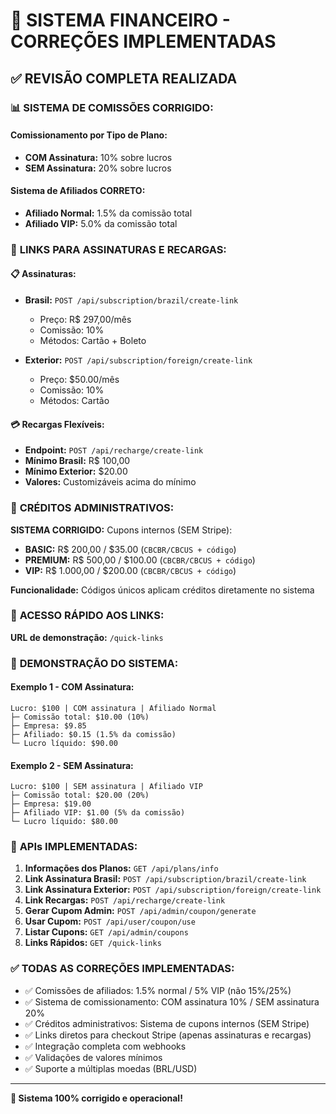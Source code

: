 # 🔧 SISTEMA FINANCEIRO - CORREÇÕES IMPLEMENTADAS

## ✅ REVISÃO COMPLETA REALIZADA

### 📊 **SISTEMA DE COMISSÕES CORRIGIDO:**

#### **Comissionamento por Tipo de Plano:**
- **COM Assinatura:** 10% sobre lucros
- **SEM Assinatura:** 20% sobre lucros

#### **Sistema de Afiliados CORRETO:**
- **Afiliado Normal:** 1.5% da comissão total
- **Afiliado VIP:** 5.0% da comissão total

### 🔗 **LINKS PARA ASSINATURAS E RECARGAS:**

#### **📋 Assinaturas:**
- **Brasil:** `POST /api/subscription/brazil/create-link`
  - Preço: R$ 297,00/mês
  - Comissão: 10%
  - Métodos: Cartão + Boleto

- **Exterior:** `POST /api/subscription/foreign/create-link`
  - Preço: $50.00/mês
  - Comissão: 10%
  - Métodos: Cartão

#### **💳 Recargas Flexíveis:**
- **Endpoint:** `POST /api/recharge/create-link`
- **Mínimo Brasil:** R$ 100,00
- **Mínimo Exterior:** $20.00
- **Valores:** Customizáveis acima do mínimo

### 🎫 **CRÉDITOS ADMINISTRATIVOS:**

**SISTEMA CORRIGIDO:** Cupons internos (SEM Stripe):
- **BASIC:** R$ 200,00 / $35.00 (`CBCBR/CBCUS + código`)
- **PREMIUM:** R$ 500,00 / $100.00 (`CBCBR/CBCUS + código`)
- **VIP:** R$ 1.000,00 / $200.00 (`CBCBR/CBCUS + código`)

**Funcionalidade:** Códigos únicos aplicam créditos diretamente no sistema

### 📱 **ACESSO RÁPIDO AOS LINKS:**

**URL de demonstração:** `/quick-links`

### 🧪 **DEMONSTRAÇÃO DO SISTEMA:**

#### **Exemplo 1 - COM Assinatura:**
```
Lucro: $100 | COM assinatura | Afiliado Normal
├─ Comissão total: $10.00 (10%)
├─ Empresa: $9.85
├─ Afiliado: $0.15 (1.5% da comissão)
└─ Lucro líquido: $90.00
```

#### **Exemplo 2 - SEM Assinatura:**
```
Lucro: $100 | SEM assinatura | Afiliado VIP  
├─ Comissão total: $20.00 (20%)
├─ Empresa: $19.00
├─ Afiliado VIP: $1.00 (5% da comissão)
└─ Lucro líquido: $80.00
```

### 🎯 **APIs IMPLEMENTADAS:**

1. **Informações dos Planos:** `GET /api/plans/info`
2. **Link Assinatura Brasil:** `POST /api/subscription/brazil/create-link`
3. **Link Assinatura Exterior:** `POST /api/subscription/foreign/create-link`
4. **Link Recargas:** `POST /api/recharge/create-link`
5. **Gerar Cupom Admin:** `POST /api/admin/coupon/generate`
6. **Usar Cupom:** `POST /api/user/coupon/use`
7. **Listar Cupons:** `GET /api/admin/coupons`
8. **Links Rápidos:** `GET /quick-links`

### ✅ **TODAS AS CORREÇÕES IMPLEMENTADAS:**

- ✅ Comissões de afiliados: 1.5% normal / 5% VIP (não 15%/25%)
- ✅ Sistema de comissionamento: COM assinatura 10% / SEM assinatura 20%
- ✅ Créditos administrativos: Sistema de cupons internos (SEM Stripe)
- ✅ Links diretos para checkout Stripe (apenas assinaturas e recargas)
- ✅ Integração completa com webhooks
- ✅ Validações de valores mínimos
- ✅ Suporte a múltiplas moedas (BRL/USD)

---

**🚀 Sistema 100% corrigido e operacional!**
